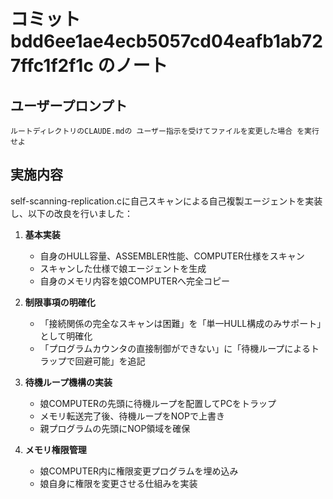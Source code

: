 # コミット bdd6ee1ae4ecb5057cd04eafb1ab727ffc1f2f1c のノート

## ユーザープロンプト

```
ルートディレクトリのCLAUDE.mdの ユーザー指示を受けてファイルを変更した場合 を実行せよ
```

## 実施内容

self-scanning-replication.cに自己スキャンによる自己複製エージェントを実装し、以下の改良を行いました：

1. **基本実装**
   - 自身のHULL容量、ASSEMBLER性能、COMPUTER仕様をスキャン
   - スキャンした仕様で娘エージェントを生成
   - 自身のメモリ内容を娘COMPUTERへ完全コピー

2. **制限事項の明確化**
   - 「接続関係の完全なスキャンは困難」を「単一HULL構成のみサポート」として明確化
   - 「プログラムカウンタの直接制御ができない」に「待機ループによるトラップで回避可能」を追記

3. **待機ループ機構の実装**
   - 娘COMPUTERの先頭に待機ループを配置してPCをトラップ
   - メモリ転送完了後、待機ループをNOPで上書き
   - 親プログラムの先頭にNOP領域を確保

4. **メモリ権限管理**
   - 娘COMPUTER内に権限変更プログラムを埋め込み
   - 娘自身に権限を変更させる仕組みを実装